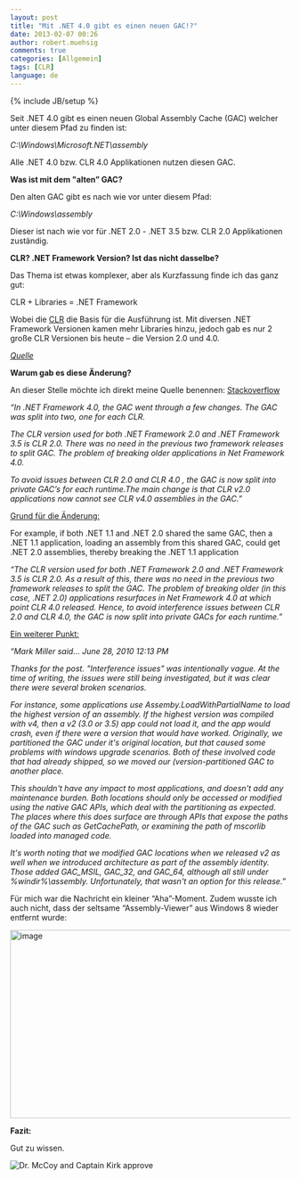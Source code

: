 ```yaml
---
layout: post
title: "Mit .NET 4.0 gibt es einen neuen GAC!?"
date: 2013-02-07 00:26
author: robert.muehsig
comments: true
categories: [Allgemein]
tags: [CLR]
language: de
---
```

{% include JB/setup %}
<p>Seit .NET 4.0 gibt es einen neuen Global Assembly Cache (GAC) welcher unter diesem Pfad zu finden ist:</p> <p><em>C:\Windows\Microsoft.NET\assembly</em></p> <p>Alle .NET 4.0 bzw. CLR 4.0 Applikationen nutzen diesen GAC.</p> <p><strong>Was ist mit dem "alten” GAC?</strong></p> <p>Den alten GAC gibt es nach wie vor unter diesem Pfad:</p> <p><em>C:\Windows\assembly</em></p> <p>Dieser ist nach wie vor für .NET 2.0 - .NET 3.5 bzw. CLR 2.0 Applikationen zuständig.</p> <p><strong>CLR? .NET Framework Version? Ist das nicht dasselbe?</strong></p> <p>Das Thema ist etwas komplexer, aber als Kurzfassung finde ich das ganz gut:</p> <p>CLR + Libraries = .NET Framework</p> <p>Wobei die <a href="http://en.wikipedia.org/wiki/Common_Language_Runtime">CLR</a> die Basis für die Ausführung ist. Mit diversen .NET Framework Versionen kamen mehr Libraries hinzu, jedoch gab es nur 2 große CLR Versionen bis heute – die Version 2.0 und 4.0.</p> <p><a href="http://blogs.msdn.com/b/karinm/archive/2008/11/11/what-s-the-difference-between-clr-and-net-framework.aspx"><em>Quelle</em></a></p> <p><strong>Warum gab es diese Änderung?</strong></p> <p>An dieser Stelle möchte ich direkt meine Quelle benennen: <a href="http://stackoverflow.com/questions/2660355/net-4-0-has-a-new-gac-why">Stackoverflow</a></p> <p><em>“In .NET Framework 4.0, the GAC went through a few changes. The GAC was split into two, one for each CLR.</em></p> <p><em>The CLR version used for both .NET Framework 2.0 and .NET Framework 3.5 is CLR 2.0. There was no need in the previous two framework releases to split GAC. The problem of breaking older applications in Net Framework 4.0.</em> <p><em>To avoid issues between CLR 2.0 and CLR 4.0 , the GAC is now split into private GAC’s for each runtime.The main change is that CLR v2.0 applications now cannot see CLR v4.0 assemblies in the GAC.”</em> <p><u>Grund für die Änderung:</u> <p>For example, if both .NET 1.1 and .NET 2.0 shared the same GAC, then a .NET 1.1 application, loading an assembly from this shared GAC, could get .NET 2.0 assemblies, thereby breaking the .NET 1.1 application <p><em>“The CLR version used for both .NET Framework 2.0 and .NET Framework 3.5 is CLR 2.0. As a result of this, there was no need in the previous two framework releases to split the GAC. The problem of breaking older (in this case, .NET 2.0) applications resurfaces in Net Framework 4.0 at which point CLR 4.0 released. Hence, to avoid interference issues between CLR 2.0 and CLR 4.0, the GAC is now split into private GACs for each runtime.”</em> <p><u>Ein weiterer Punkt:</u> <p><em>“Mark Miller said... June 28, 2010 12:13 PM</em> <p><em>Thanks for the post. "Interference issues" was intentionally vague. At the time of writing, the issues were still being investigated, but it was clear there were several broken scenarios.</em> <p><em>For instance, some applications use Assemby.LoadWithPartialName to load the highest version of an assembly. If the highest version was compiled with v4, then a v2 (3.0 or 3.5) app could not load it, and the app would crash, even if there were a version that would have worked. Originally, we partitioned the GAC under it's original location, but that caused some problems with windows upgrade scenarios. Both of these involved code that had already shipped, so we moved our (version-partitioned GAC to another place.</em> <p><em>This shouldn't have any impact to most applications, and doesn't add any maintenance burden. Both locations should only be accessed or modified using the native GAC APIs, which deal with the partitioning as expected. The places where this does surface are through APIs that expose the paths of the GAC such as GetCachePath, or examining the path of mscorlib loaded into managed code.</em> <p><em>It's worth noting that we modified GAC locations when we released v2 as well when we introduced architecture as part of the assembly identity. Those added GAC_MSIL, GAC_32, and GAC_64, although all still under %windir%\assembly. Unfortunately, that wasn't an option for this release.”</em> <p>Für mich war die Nachricht ein kleiner “Aha”-Moment. Zudem wusste ich auch nicht, dass der seltsame “Assembly-Viewer” aus Windows 8 wieder entfernt wurde:</p> <p><a href="{{BASE_PATH}}/assets/wp-images/image1762.png"><img title="image" style="border-top: 0px; border-right: 0px; border-bottom: 0px; border-left: 0px; display: inline" border="0" alt="image" src="{{BASE_PATH}}/assets/wp-images/image_thumb916.png" width="571" height="338"></a> </p> <p><strong>Fazit:</strong></p> <p>Gut zu wissen.</p> <p><img style="border-top: 0px; border-right: 0px; border-bottom: 0px; border-left: 0px" border="0" alt="Dr. McCoy and Captain Kirk approve" src="http://gifs.gifbin.com/032010/1269602956_dr-mccoy-and-captain-kirk-approve.gif"></p>
